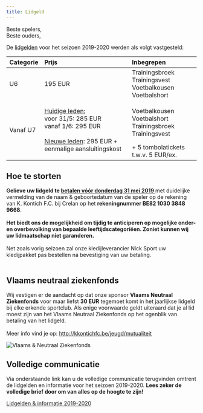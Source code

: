 ```yaml
---
title: Lidgeld
---
```

<p>Beste spelers,
    <br />Beste ouders,</p>
<p>De <u>lidgelden</u> voor het seizoen 2019-2020 werden als volgt vastgesteld:</p>
<table width="100%" cellspacing="0">
    <thead>
        <tr>
            <th class="align-left">Categorie</th>
            <th class="align-left" style="text-align: left;">Prijs</th>
            <th class="align-left" style="text-align: left;">Inbegrepen</th>
        </tr>
    </thead>
    <tbody>
        <tr>
            <td class="dark">U6</td>
            <td>195 EUR</td>
            <td>Trainingsbroek
                <br />Trainingsvest
                <br />Voetbalkousen
                <br />Voetbalshort</td>
        </tr>
        <tr>
            <td class="dark" rowspan="2">Vanaf U7</td>
            <td><u>Huidige leden:</u>&nbsp;
                <br />voor 31/5: 285 EUR
                <br />vanaf 1/6: 295 EUR
                <br />
                <br /><u>Nieuwe leden</u>: 295 EUR + eenmalige aansluitingskost</td>
            <td>
                <p>Voetbalkousen
                    <br />Voetbalshort
                    <br />Trainingsbroek
                    <br />Trainingsvest</p>
                + 5 tombolatickets t.w.v. 5 EUR/ex.</td>
        </tr>
    </tbody>
</table>
<h2>Hoe te storten</h2>
<p><strong>Gelieve uw lidgeld te <u>betalen v&oacute;&oacute;r donderdag 31 mei 2019 </u></strong>met duidelijke vermelding van de naam &amp; geboortedatum van de speler op de rekening van K. Kontich F.C. bij Crelan op het <strong>rekeningnummer BE82 1030 3848 9668</strong>.
    <br />
    <br /><strong>Het biedt ons de mogelijkheid om tijdig te anticiperen op mogelijke onder- en overbevolking van bepaalde leeftijdscategori&euml;en. Zoniet kunnen wij uw lidmaatschap niet garanderen.</strong>
    <br />
    <br />Net zoals vorig seizoen zal onze kledijleverancier Nick Sport uw kledijpakket pas bestellen n&aacute; bevestiging van uw betaling.
    <br />
    <br />
</p>
<h2>Vlaams neutraal ziekenfonds</h2>
<p>Wij vestigen er de aandacht op dat onze sponsor <strong>Vlaams Neutraal Ziekenfonds</strong> voor maar liefst <strong>30 EUR</strong> tegemoet komt in het jaarlijkse lidgeld bij elke erkende sportclub. Als enige voorwaarde geldt uiteraard dat je al lid moest zijn van het Vlaams Neutraal Ziekenfonds op het ogenblik van betaling van het lidgeld.
    <br />
    <br />Meer info vind je op: <a href="http://kkontichfc.be/jeugd/mutualiteit">http://kkontichfc.be/jeugd/mutualiteit</a></p>
<div class="center"><img style="max-width: 80%;" src="https://res.cloudinary.com/kkontichfc/image/upload/v1556376650/sponsors/vlaams-neutraal-ziekenfonds.png" alt="Vlaams &amp; Neutraal Ziekenfonds" /></div>
<h2>Volledige communicatie</h2>
<p>Via onderstaande link kan u de volledige communicatie terugvinden omtrent de lidgelden en informatie voor het seizoen 2019-2020. <strong>Lees zeker de volledige brief door om van alles op de hoogte te zijn!</strong></p>
<div><a class="more" title="Lidgelden 2019-2020" href="https://res.cloudinary.com/kkontichfc/image/upload/v1561490168/downloads/lidgelden-2019-2020_jvciof.pdf" target="_blank" rel="noopener">Lidgelden &amp; informatie 2019-2020</a></div>